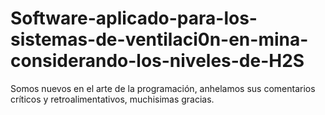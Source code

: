# Software-aplicado-para-los-sistemas-de-ventilaci0n-en-mina-considerando-los-niveles-de-H2S
Somos nuevos en el arte de la programación, anhelamos sus comentarios críticos y retroalimentativos, muchisimas gracias.
